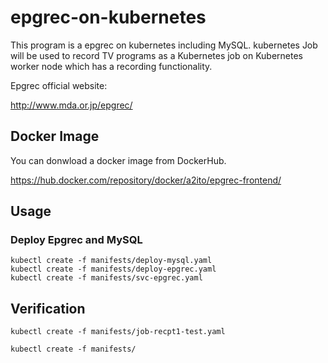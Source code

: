 # epgrec-on-kubernetes

This program is a epgrec on kubernetes including MySQL. kubernetes Job will be used to record TV programs as a Kubernetes job on Kubernetes worker node which has a recording functionality.

Epgrec official website:

http://www.mda.or.jp/epgrec/

## Docker Image

You can donwload a docker image from DockerHub.

https://hub.docker.com/repository/docker/a2ito/epgrec-frontend/

## Usage

### Deploy Epgrec and MySQL

```
kubectl create -f manifests/deploy-mysql.yaml
kubectl create -f manifests/deploy-epgrec.yaml
kubectl create -f manifests/svc-epgrec.yaml
```

## Verification

```
kubectl create -f manifests/job-recpt1-test.yaml
```

```
kubectl create -f manifests/
```
